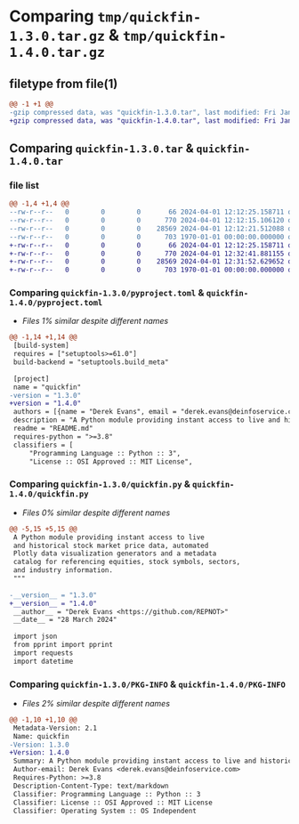 # Comparing `tmp/quickfin-1.3.0.tar.gz` & `tmp/quickfin-1.4.0.tar.gz`

## filetype from file(1)

```diff
@@ -1 +1 @@
-gzip compressed data, was "quickfin-1.3.0.tar", last modified: Fri Jan  1 00:00:00 2016, max compression
+gzip compressed data, was "quickfin-1.4.0.tar", last modified: Fri Jan  1 00:00:00 2016, max compression
```

## Comparing `quickfin-1.3.0.tar` & `quickfin-1.4.0.tar`

### file list

```diff
@@ -1,4 +1,4 @@
--rw-r--r--   0        0        0       66 2024-04-01 12:12:25.158711 quickfin-1.3.0/README.md
--rw-r--r--   0        0        0      770 2024-04-01 12:12:15.106120 quickfin-1.3.0/pyproject.toml
--rw-r--r--   0        0        0    28569 2024-04-01 12:12:21.512088 quickfin-1.3.0/quickfin.py
--rw-r--r--   0        0        0      703 1970-01-01 00:00:00.000000 quickfin-1.3.0/PKG-INFO
+-rw-r--r--   0        0        0       66 2024-04-01 12:12:25.158711 quickfin-1.4.0/README.md
+-rw-r--r--   0        0        0      770 2024-04-01 12:32:41.881155 quickfin-1.4.0/pyproject.toml
+-rw-r--r--   0        0        0    28569 2024-04-01 12:31:52.629652 quickfin-1.4.0/quickfin.py
+-rw-r--r--   0        0        0      703 1970-01-01 00:00:00.000000 quickfin-1.4.0/PKG-INFO
```

### Comparing `quickfin-1.3.0/pyproject.toml` & `quickfin-1.4.0/pyproject.toml`

 * *Files 1% similar despite different names*

```diff
@@ -1,14 +1,14 @@
 [build-system]
 requires = ["setuptools>=61.0"]
 build-backend = "setuptools.build_meta"
 
 [project]
 name = "quickfin"
-version = "1.3.0"
+version = "1.4.0"
 authors = [{name = "Derek Evans", email = "derek.evans@deinfoservice.com"}]
 description = "A Python module providing instant access to live and historical stock market price data, automated Plotly data visualization generators and a metadata catalog for referencing equities, stock symbols, sectors, and industry information."
 readme = "README.md"
 requires-python = ">=3.8"
 classifiers = [
     "Programming Language :: Python :: 3",
     "License :: OSI Approved :: MIT License",
```

### Comparing `quickfin-1.3.0/quickfin.py` & `quickfin-1.4.0/quickfin.py`

 * *Files 0% similar despite different names*

```diff
@@ -5,15 +5,15 @@
 A Python module providing instant access to live
 and historical stock market price data, automated
 Plotly data visualization generators and a metadata
 catalog for referencing equities, stock symbols, sectors,
 and industry information.
 """
 
-__version__ = "1.3.0"
+__version__ = "1.4.0"
 __author__ = "Derek Evans <https://github.com/REPNOT>"
 __date__ = "28 March 2024"
 
 import json
 from pprint import pprint
 import requests
 import datetime
```

### Comparing `quickfin-1.3.0/PKG-INFO` & `quickfin-1.4.0/PKG-INFO`

 * *Files 2% similar despite different names*

```diff
@@ -1,10 +1,10 @@
 Metadata-Version: 2.1
 Name: quickfin
-Version: 1.3.0
+Version: 1.4.0
 Summary: A Python module providing instant access to live and historical stock market price data, automated Plotly data visualization generators and a metadata catalog for referencing equities, stock symbols, sectors, and industry information.
 Author-email: Derek Evans <derek.evans@deinfoservice.com>
 Requires-Python: >=3.8
 Description-Content-Type: text/markdown
 Classifier: Programming Language :: Python :: 3
 Classifier: License :: OSI Approved :: MIT License
 Classifier: Operating System :: OS Independent
```

